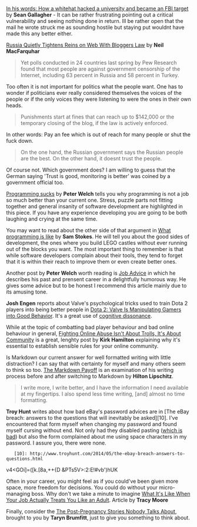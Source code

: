 [In his words: How a whitehat hacked a university and became an FBI target][1] by **Sean Gallagher** - It can be rather frustrating pointing out a critical vulnerability and seeing nothing done in return. Ill be rather open that the mail he wrote struck me as sounding hostile but staying put wouldnt have made this any better either.

   [1]: http://arstechnica.com/information-technology/2014/05/why-he-hacked-university-of-maryland-contractor-turned-hacker-tells-all/

[Russia Quietly Tightens Reins on Web With Bloggers Law][2] by **Neil MacFarquhar**

   [2]: http://mobile.nytimes.com/2014/05/07/world/europe/russia-quietly-tightens-reins-on-web-with-bloggers-law.html

> Yet polls conducted in 24 countries last spring by Pew Research found that most people are against government censorship of the Internet, including 63 percent in Russia and 58 percent in Turkey. 

Too often it is not important for politics what the people want. One has to wonder if politicians ever really considered themselves the voices of the people or if the only voices they were listening to were the ones in their own heads.

> Punishments start at fines that can reach up to $142,000 or the temporary closing of the blog, if the law is actively enforced. 

In other words: Pay an fee which is out of reach for many people or shut the fuck down.

> On the one hand, the Russian government says the Russian people are the best. On the other hand, it doesnt trust the people. 

Of course not. Which government does? I am willing to guess that the German saying 'Trust is good, monitoring is better' was coined by a government official too.

[Programming sucks][3] by **Peter Welch** tells you why programming is not a job so much better than your current one. Stress, puzzle parts not fitting together and general insanity of software development are highlighted in this piece. If you have any experience developing you are going to be both laughing and crying at the same time.

   [3]: http://stilldrinking.org/programming-sucks

You may want to read about the other side of that argument in [What programming is like][4] by **Sam Stokes**. He will tell you about the good sides of development, the ones where you build LEGO castles without ever running out of the blocks you want. The most important thing to remember is that while software developers complain about their tools, they tend to forget that it is within their reach to improve them or even create better ones.

   [4]: http://blog.samstokes.co.uk/blog/2014/05/01/what-programming-is-like/

Another post by **Peter Welch** worth reading is [Job Advice][5] in which he describes his past and prensent career in a delightfully humorous way. He gives some advice but to be honest I recommend this article mainly due to its amusing tone.

   [5]: http://stilldrinking.org/job-advice

**Josh Engen** reports about Valve's psychological tricks used to train Dota 2 players into being better people in [Dota 2: Valve Is Manipulating Gamers into Good Behavior][6]. It's a great use of [cognitive dissonance][7].

   [6]: http://www.escapistmagazine.com/news/view/133917-Dota-2-Valve-Is-Manipulating-Gamers-into-Good-Behavior
   [7]: http://en.wikipedia.org/wiki/Cognitive_dissonance

While at the topic of combatting bad player behaviour and bad online behaviour in general, [Fighting Online Abuse Isn't About Trolls, It's About Community][8] is a great, lenghty post by **Kirk Hamilton** explaining why it's essential to establish sensible rules for your online community.

   [8]: http://kotaku.com/fighting-online-abuse-isnt-about-trolls-its-about-com-1577028219

Is Markdown our current answer for well formatted writing with little distraction? I can say that with certainty for myself and many others seem to think so too. [The Markdown Payoff][9] is an examination of his writing process before and after switching to Markdown by **Hilton Lipschitz**.

   [9]: http://www.hiltmon.com/blog/2014/04/27/the-markdown-payoff/

> I write more, I write better, and I have the information I need available at my fingertips. I also spend less time writing, [and] almost no time formatting. 

**Troy Hunt** writes about how bad eBay's password advices are in [The eBay breach: answers to the questions that will inevitably be asked][10]. I've encountered that form myself when changing my password and found myself cursing without end. Not only had they disabled pasting ([which is bad][11]) but also the form complained about me using space characters in my password. I assure you, there were none.
    
       [10]: http://www.troyhunt.com/2014/05/the-ebay-breach-answers-to-questions.html
   [11]: http://www.troyhunt.com/2014/05/the-cobra-effect-that-is-disabling.html

v4<GOi]=([k.[8a,++{D
    &PTs5V>:2:E!#vb')hUK
    

Often in your career, you might feel as if you could've been given more space, more freedom for decisions. You could do without your micro-managing boss. Why don't we take a minute to imagine [What It's Like When Your Job Actually Treats You Like an Adult][12]. Article by **Tracy Moore**

   [12]: http://jezebel.com/what-its-like-when-your-job-actually-treats-you-like-a-1576430613/

Finally, consider the [The Post-Pregnancy Stories Nobody Talks About][13], brought to you by **Taryn Brumfitt**, just to give you something to think about.

   [13]: http://www.huffingtonpost.com/taryn-brumfitt/the-post-pregnancy-stories-that-nobody-talks-about_b_4707648.html

